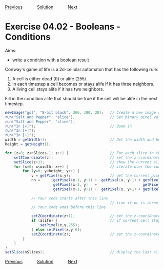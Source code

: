 [Previous](./ex04-01.md) &nbsp;&nbsp;&nbsp;&nbsp;&nbsp;&nbsp;&nbsp;&nbsp;&nbsp;&nbsp;     [Solution](../ans/ans04-02.md) &nbsp;&nbsp;&nbsp;&nbsp;&nbsp;&nbsp;&nbsp;&nbsp;&nbsp;&nbsp; [Next](./ex05-01.md)

# Exercise 04.02 - Booleans - Conditions
Aims: 
- write a condition with a boolean result

Conway's game of life is a 2d-cellular automaton that has the following rule:
1. A cell is either dead (0) or alife (255). 
1. In each timestep a cell becomes or stays alife if it has three neighbors. 
1. A living cell stays alife if it has two neighbors.

Fill in the condition alife that should be true if the cell will be alife in the next 
timestep.

```java
newImage("gol", "8-bit black", 300, 300, 20);	// Create a new image stack 
run("Salt and Pepper", "slice");				// Set binary pixel values (0 and 255) randomly
run("Salt and Pepper", "slice");
run("In [+]");									// Zoom in
run("In [+]");
run("In [+]");
width = getWidth();								// Get the width and height of the image
height = getHeight();

for (z=0; z<nSlices-1; z++) {					// For each slice in the stack
	setZCoordinate(z);							// set the z-ccordinate for getPixel
	setSlice(z+1);								// show the current slice
	for (x=0; x<width; x++) {					// iterate over the current slice
		for (y=0; y<height; y++) {
			v = getPixel(x,y);					// get the current pixel value
			nn =     (getPixel(x-1, y-1) +  getPixel(x, y-1) + getPixel(x+1, y-1) +				
			 		  getPixel(x-1, y)   +                     getPixel(x+1, y) +
			          getPixel(x-1, y+1) +  getPixel(x, y+1) + getPixel(x+1, y+1)) / 255;	// count the neighbors
			          
			// Your code starts after this line
												// true if nn is three or if v is 255 and nn is two
			// Your code ends before this line

			setZCoordinate(z+1);				// set the z-cooridnate in order to write to the next slice
			if (alife) {						// if current cell stays or becomes alife set the pixel to 255 otherwise to 0
				setPixel(x,y,255);
			} else setPixel(x,y,0);
			setZCoordinate(z);					// set the z-coordinate back for the next getPixel
		}
	}
}
setSlice(nSlices);								// display the last slice
```

[Previous](./ex04-01.md) &nbsp;&nbsp;&nbsp;&nbsp;&nbsp;&nbsp;&nbsp;&nbsp;&nbsp;&nbsp;     [Solution](../ans/ans04-02.md) &nbsp;&nbsp;&nbsp;&nbsp;&nbsp;&nbsp;&nbsp;&nbsp;&nbsp;&nbsp; [Next](./ex05-01.md)

